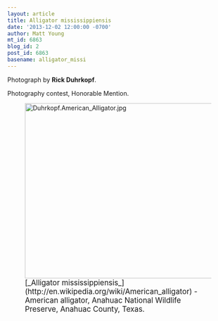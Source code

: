 ```yaml
---
layout: article
title: Alligator mississippiensis
date: '2013-12-02 12:00:00 -0700'
author: Matt Young
mt_id: 6863
blog_id: 2
post_id: 6863
basename: alligator_missi
---
```

Photograph by **Rick Duhrkopf**.

Photography contest, Honorable Mention.

<figure>
<img src="{{ site.baseurl }}/uploads/2013/Duhrkopf.American_Alligator.jpg" alt="Duhrkopf.American_Alligator.jpg" width="600" height="398" />
<figcaption markdown="span">
<big>[_Alligator mississippiensis_](http://en.wikipedia.org/wiki/American_alligator) - American alligator, Anahuac National Wildlife Preserve, Anahuac County, Texas.</big>

</figcaption>
</figure>
